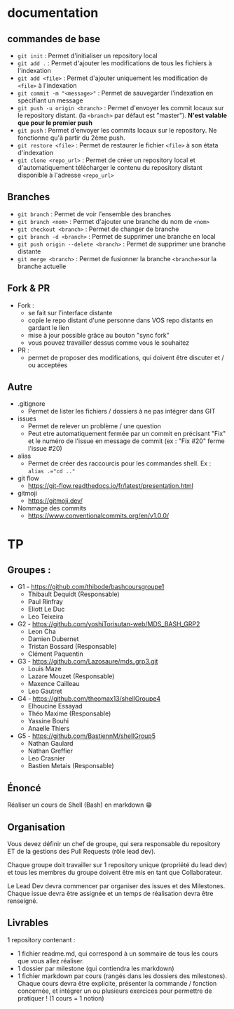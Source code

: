 # documentation

## commandes de base

- ```git init``` : Permet d'initialiser un repository local
- ```git add .``` : Permet d'ajouter les modifications de tous les fichiers à l'indexation
- ```git add <file>``` : Permet d'ajouter uniquement les modification de ```<file>``` à l'indexation
- ```git commit -m "<message>"``` : Permet de sauvegarder l'indexation en spécifiant un message
- ```git push -u origin <branch>``` : Permet d'envoyer les commit locaux sur le repository distant. (la ```<branch>``` par défaut est "master"). **N'est valable que pour le premier push**
- ```git push``` : Permet d'envoyer les commits locaux sur le repository. Ne fonctionne qu'à partir du 2ème push.
- ```git restore <file>``` : Permet de restaurer le fichier ```<file>``` à son étata d'indexation
- ```git clone <repo_url>``` : Permet de créer un repository local et d'automatiquement télécharger le contenu du repository distant disponible à l'adresse ```<repo_url>```

## Branches
- ```git branch``` : Permet de voir l'ensemble des branches
- ```git branch <nom>``` : Permet d'ajouter une branche du nom de ```<nom>```
- ```git checkout <branch>``` : Permet de changer de branche
- ```git branch -d <branch>``` : Permet de supprimer une branche en local
- ```git push origin --delete <branch>``` : Permet de supprimer une branche distante
- ```git merge <branch>``` : Permet de fusionner la branche ```<branche>```sur la branche actuelle

## Fork & PR

- Fork : 
    - se fait sur l'interface distante
    - copie le repo distant d'une personne dans VOS repo distants en gardant le lien
    - mise à jour possible grâce au bouton "sync fork"
    - vous pouvez travailler dessus comme vous le souhaitez
- PR : 
    - permet de proposer des modifications, qui doivent être discuter et / ou acceptées


## Autre
- .gitignore
    - Permet de lister les fichiers / dossiers à ne pas intégrer dans GIT
- issues
    - Permet de relever un problème / une question
    - Peut etre automatiquement fermée par un commit en précisant "Fix" et le numéro de l'issue en message de commit (ex : "Fix #20" ferme l'issue #20)
- alias
    - Permet de créer des raccourcis pour les commandes shell. Ex : ```alias .="cd .."```
- git flow
    - https://git-flow.readthedocs.io/fr/latest/presentation.html
- gitmoji
    - https://gitmoji.dev/
- Nommage des commits
    - https://www.conventionalcommits.org/en/v1.0.0/

# TP

## Groupes : 

- G1 - https://github.com/thibode/bashcoursgroupe1
    - Thibault Dequidt (Responsable)
    - Paul Rinfray
    - Eliott Le Duc
    - Leo Teixeira
- G2 - https://github.com/yoshiTorisutan-web/MDS_BASH_GRP2
    - Leon Cha
    - Damien Dubernet
    - Tristan Bossard (Responsable)
    - Clément Paquentin
- G3 - https://github.com/Lazosaure/mds_grp3.git
    - Louis Maze
    - Lazare Mouzet (Responsable)
    - Maxence Cailleau
    - Leo Gautret
- G4 - https://github.com/theomax13/shellGroupe4
    - Elhoucine Essayad
    - Théo Maxime (Responsable)
    - Yassine Bouhi
    - Anaelle Thiers
- G5 - https://github.com/BastiennM/shellGroup5
    - Nathan Gaulard
    - Nathan Greffier
    - Leo Crasnier
    - Bastien Metais (Responsable)

## Énoncé

Réaliser un cours de Shell (Bash) en markdown 😁

## Organisation

Vous devez définir un chef de groupe, qui sera responsable du repository ET de la gestions des Pull Requests (rôle lead dev).

Chaque groupe doit travailler sur 1 repository unique (propriété du lead dev) et tous les membres du groupe doivent être mis en tant que Collaborateur.

Le Lead Dev devra commencer par organiser des issues et des Milestones. Chaque issue devra être assignée et un temps de réalisation devra être renseigné.

## Livrables

1 repository contenant : 

- 1 fichier readme.md, qui correspond à un sommaire de tous les cours que vous allez réaliser.
- 1 dossier par milestone (qui contiendra les markdown)
- 1 fichier markdown par cours (rangés dans les dossiers des milestones). Chaque cours devra être explicite, présenter la commande / fonction concernée, et intégrer un ou plusieurs exercices pour permettre de pratiquer ! (1 cours = 1 notion)



